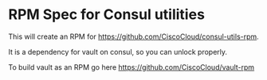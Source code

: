 # RPM Spec for Consul utilities

This will create an RPM for https://github.com/CiscoCloud/consul-utils-rpm.

It is a dependency for vault on consul, so you can unlock properly.

To build vault as an RPM go here https://github.com/CiscoCloud/vault-rpm 
